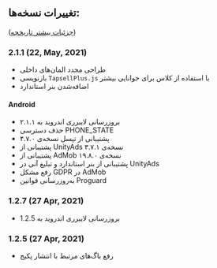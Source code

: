 ## تغییرات نسخه‌ها:

([جزئیات بیشتر تاریخچه](https://github.com/tapsellorg/TapsellPlusSDK-ReactNativePlugin/blob/master/CHANGELOG.md))

### 2.1.1 (22, May, 2021)
- طراحی مجدد المان‌های داخلی
- بازنویسی `TapsellPlus.js` با استفاده از کلاس برای خوانایی بیشتر
- اضافه‌شدن بنر استاندارد

#### Android
- بروزرسانی لایبرری اندروید به ۲.۱.۱
- حذف دسترسی PHONE_STATE
- پشتیبانی از تپسل نسخه‌ی ۴.۷.۰
- پشتیبانی از UnityAds نسخه‌ی ۳.۷.۱
- پشتیبانی از AdMob نسخه‌ی ۱۹.۸.۰
- پشتیبانی از بنر استاندارد و تبلیغ آنی در UnityAds
- رفع مشکل GDPR در AdMob
- به‌روزرسانی قوانین Proguard

### 1.2.7 (27 Apr, 2021)
- بروزرسانی لایبرری اندروید به 1.2.5

### 1.2.5 (27 Apr, 2021)
- رفع باگ‌های مرتبط با انتشار پکیج